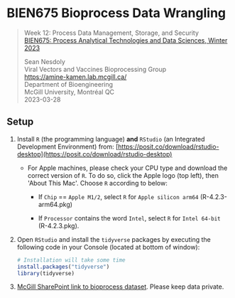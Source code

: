 # BIEN675 Bioprocess Data Wrangling

> Week 12: Process Data Management, Storage, and Security  
> [BIEN675: Process Analytical Technologies and Data Sciences, Winter 2023](https://www.mcgill.ca/study/2022-2023/courses/bien-675)  
>  
> Sean Nesdoly  
> Viral Vectors and Vaccines Bioprocessing Group  
> https://amine-kamen.lab.mcgill.ca/  
> Department of Bioengineering  
> McGill University, Montréal QC  
> 2023-03-28

## Setup
1. Install `R` (the programming language) **and** `RStudio` (an Integrated
   Development Environment) from:
   [https://posit.co/download/rstudio-desktop](https://posit.co/download/rstudio-desktop)

   - For Apple machines, please check your CPU type and download the correct
     version of `R`. To do so, click the Apple logo (top left), then 'About This
     Mac'. Choose `R` according to below:

     + If `Chip` == `Apple M1/2`, select `R` for `Apple silicon arm64`
       (R-4.2.3-arm64.pkg)

     + If `Processor` contains the word `Intel`, select `R` for `Intel 64-bit`
       (R-4.2.3.pkg).

2. Open `RStudio` and install the `tidyverse` packages by executing the
   following code in your Console (located at bottom of window):

   ``` R
   # Installation will take some time
   install.packages("tidyverse")
   library(tidyverse)
   ```

3. [McGill SharePoint link to bioprocess dataset](https://mcgill.sharepoint.com/:x:/s/DigitalTwin_Group/EVuf3-KN_iZKmV5SbsQKwXMB62FphjT3LvzEOIFKDhtMSQ?e=ZiuhX5).
   Please keep data private.

